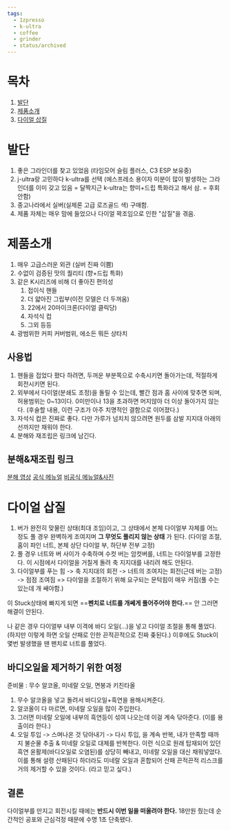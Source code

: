 ```yaml
---
tags:
  - 1zpresso
  - k-ultra
  - coffee
  - grinder
  - status/archived
---
```

# 목차

1. [발단](#발단)
2. [제품소개](#제품소개)
3. [다이얼 삽질](#다이얼%20삽질)

# 발단

1. 좋은 그라인더를 찾고 있었음
   (타임모어 슬림 플러스, C3 ESP 보유중)
2. j-ultra랑 고민하다 k-ultra를 선택
   (에스프레소 용이자 미분이 많이 발생하는 그라인더를 이미 갖고 있음 = 달짝지근
   k-ultra는 향미+드립 특화라고 해서 삼. = 후회안함)
3. 중고나라에서 실버(실제론 고급 로즈골드 색) 구매함.
4. 제품 자체는 매우 맘에 들었으나 다이얼 꽉조임으로 인한 "삽질"을 겪음.

# 제품소개

1. 매우 고급스러운 외관 (실버 진짜 이쁨)
2. 수없이 검증된 맛의 퀄리티 (향+드립 특화)
3. 같은 K시리즈에 비해 더 좋아진 편의성
	1. 접이식 핸들
	2. 더 얇아진 그립부(이전 모델은 더 두꺼움)
	3. 22에서 20마이크론(다이얼 클릭당)
	4. 자석식 컵
	5. 그외 등등
4. 광범위한 커피 커버범위, 에소든 뭐든 상타치
## 사용법

1.   핸들을 접었다 폈다 하려면, 두꺼운 부분쪽으로 수축시키면 돌아가는데, 적절하게 회전시키면 된다.
2.   외부에서 다이얼(분쇄도 조정)을 돌릴 수 있는데, 빨간 점과 홈 사이에 맞추면 되며, 허용범위는 0~13이다. 0미만이나 13을 초과하면 머지않아 더 이상 돌아가지 않는다. (후술할 내용, 이런 구조가 아주 치명적인 결함으로 이어졌다.) 
3. 자석식 컵은 진짜로 좋다. 다만 가루가 넘치치 않으려면 원두를 삼발 지지대 아래의 선까지만 채워야 한다.
4. 분해와 재조립은 링크에 남긴다.

## 분해&재조립 링크
[분해 영상](https://www.youtube.com/watch?v=Y7qEtAZKbq4&pp=0gcJCfwAo7VqN5tD)
[공식 메뉴얼](https://1zpresso.coffee/manual-kultra-en/)
[비공식 메뉴얼&사진](https://manuals.plus/ko/1zpresso/k-ultra-manual-coffee-grinder-manual)
# 다이얼 삽질

1. 버가 완전히 맞물린 상태(최대 조임)이고, 그 상태에서 본체 다이얼부 자체를 어느 정도 풀 경우 완벽하게 조여지며 **그 무엇도 풀리지 않는 상태** 가 된다.
   (다이얼 조절, 홈이 파인 너트, 본체 상단 다이얼 부, 하단부 전부 고정)
2. 풀 경우 너트와 버 사이가 수축하며 수컷 버는 암컷버를, 너트는 다이얼부를 고정한다. 이 시점에서 다이얼을 거칠게 돌려 축 지지대를 내리려 해도 안된다.
3. 다이얼부를 푸는 힘 -> 축 지지대의 회전 -> 너트의 조여지는 회전(근데 버는 고정) -> 점점 조여짐 => 다이얼을 조절하기 위해 요구되는 문턱힘이 매우 커짐(풀 수는 있는데 개 쌔야함.)

이 Stuck상태에 빠지게 되면 ==**펜치로 너트를 개쎄게 풀어주어야 한다.**== 안 그러면 해결이 안된다. 

나 같은 경우 다이얼부 내부 이격에 바디 오일(...)을 넣고 다이얼 조절을 통해 풀었다. (하지만 이렇게 하면 오일 산패로 인한 끈적끈적으로 진짜 좆된다.) 이후에도 Stuck이 몇번 발생했을 땐 팬치로 너트를 풀었다. 

## 바디오일을 제거하기 위한 여정

준비물 : 무수 알코올, 미네랄 오일, 면봉과 키친타올
1. 무수 알코올을 넣고 돌려서 바디오일+흑연을 용해시켜준다.
2. 알코올이 다 마르면, 미네랄 오일을 많이 주입한다.
3. 그러면 미네랄 오일에 내부의 흑연등이 섞여 나오는데 이걸 계속 닦아준다. (이를 용출이라 한다.)
4. 오일 투입 -> 스며나온 것 닦아내기 -> 다시 투입, 을 계속 반복, 내가 만족할 때까지 불순물 추출 & 미네랄 오일로 대체를 반복한다.
이런 식으로 원래 탑재되어 있던 흑연 윤활제(바디오일로 오염된)를 상당히 빼내고, 미네랄 오일을 대신 채워넣었다. 이를 통해 설령 산패된다 하더라도 미네랄 오일과 혼합되어 산패 끈적끈적 리스크를 거의 제거할 수 있을 것이다. (라고 믿고 싶다.)
## 결론

다이얼부를 만지고 회전시킬 때에는 **반드시 이번 일을 떠올려야 한다.**
18만원 줬는데 순간적인 공포와 근심걱정 때문에 수명 1초 단축됐다.